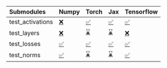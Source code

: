 | Submodules       | Numpy                                                                                                                           | Torch                                                                                                                           | Jax                                                                                                                             | Tensorflow                                                                                                                      |
|:-----------------|:--------------------------------------------------------------------------------------------------------------------------------|:--------------------------------------------------------------------------------------------------------------------------------|:--------------------------------------------------------------------------------------------------------------------------------|:--------------------------------------------------------------------------------------------------------------------------------|
| test_activations | <a href="https://github.com/unifyai/ivy/runs/7940583093?check_suite_focus=true" rel="noopener noreferrer" target="_blank">❌</a> | <a href="https://github.com/unifyai/ivy/runs/7940583252?check_suite_focus=true" rel="noopener noreferrer" target="_blank">✅</a> | <a href="https://github.com/unifyai/ivy/runs/7940583414?check_suite_focus=true" rel="noopener noreferrer" target="_blank">✅</a> | <a href="https://github.com/unifyai/ivy/runs/7940583571?check_suite_focus=true" rel="noopener noreferrer" target="_blank">✅</a> |
| test_layers      | <a href="https://github.com/unifyai/ivy/runs/7940583130?check_suite_focus=true" rel="noopener noreferrer" target="_blank">❌</a> | <a href="https://github.com/unifyai/ivy/runs/7940583296?check_suite_focus=true" rel="noopener noreferrer" target="_blank">⌛</a> | <a href="https://github.com/unifyai/ivy/runs/7940583446?check_suite_focus=true" rel="noopener noreferrer" target="_blank">⌛</a> | <a href="https://github.com/unifyai/ivy/runs/7940583639?check_suite_focus=true" rel="noopener noreferrer" target="_blank">❌</a> |
| test_losses      | <a href="https://github.com/unifyai/ivy/runs/7940583170?check_suite_focus=true" rel="noopener noreferrer" target="_blank">✅</a> | <a href="https://github.com/unifyai/ivy/runs/7940583339?check_suite_focus=true" rel="noopener noreferrer" target="_blank">✅</a> | <a href="https://github.com/unifyai/ivy/runs/7940583479?check_suite_focus=true" rel="noopener noreferrer" target="_blank">✅</a> | <a href="https://github.com/unifyai/ivy/runs/7940583675?check_suite_focus=true" rel="noopener noreferrer" target="_blank">✅</a> |
| test_norms       | <a href="https://github.com/unifyai/ivy/runs/7940583227?check_suite_focus=true" rel="noopener noreferrer" target="_blank">✅</a> | <a href="https://github.com/unifyai/ivy/runs/7940583380?check_suite_focus=true" rel="noopener noreferrer" target="_blank">⌛</a> | <a href="https://github.com/unifyai/ivy/runs/7940583527?check_suite_focus=true" rel="noopener noreferrer" target="_blank">⌛</a> | <a href="https://github.com/unifyai/ivy/runs/7940583710?check_suite_focus=true" rel="noopener noreferrer" target="_blank">✅</a> |